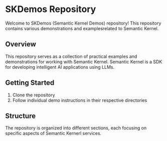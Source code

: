 # SKDemos Repository

Welcome to SKDemos (Semantic Kernel Demos) repository! This repository contains various demonstrations and examplesrelated to Semantic Kernel.

## Overview

This repository serves as a collection of practical examples and demonstrations for working with Semantic Kernel.
Semantic Kernel is a SDK for developing intelligent AI applications using LLMs.

## Getting Started

1. Clone the repository
2. Follow individual demo instructions in their respective directories

## Structure

The repository is organized into different sections, each focusing on specific aspects of Semantic Kernerl services.
